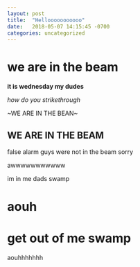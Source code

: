 ```yaml
---
layout: post
title:  "Hellooooooooooo"
date:   2018-05-07 14:15:45 -0700
categories: uncategorized
---
```


# we are in the beam

**it is wednesday my dudes**

*how do you strikethrough*

~WE ARE IN THE BEAN~ 

## WE ARE IN THE BEAM

false alarm guys were not in the beam sorry

awwwwwwwwwww

im in me dads swamp

# aouh 

# get out of me swamp

aouhhhhhhh
